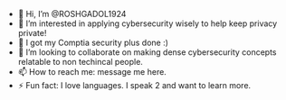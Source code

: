 - 👋 Hi, I’m @ROSHGADOL1924
- 👀 I’m interested in applying cybersecurity wisely to help keep privacy private!
- 🌱 I got my Comptia security plus done :)
- 💞️ I’m looking to collaborate on making dense cybersecurity concepts relatable to non techincal people.
- 📫 How to reach me: message me here.
- ⚡ Fun fact: I love languages. I speak 2 and want to learn more.

